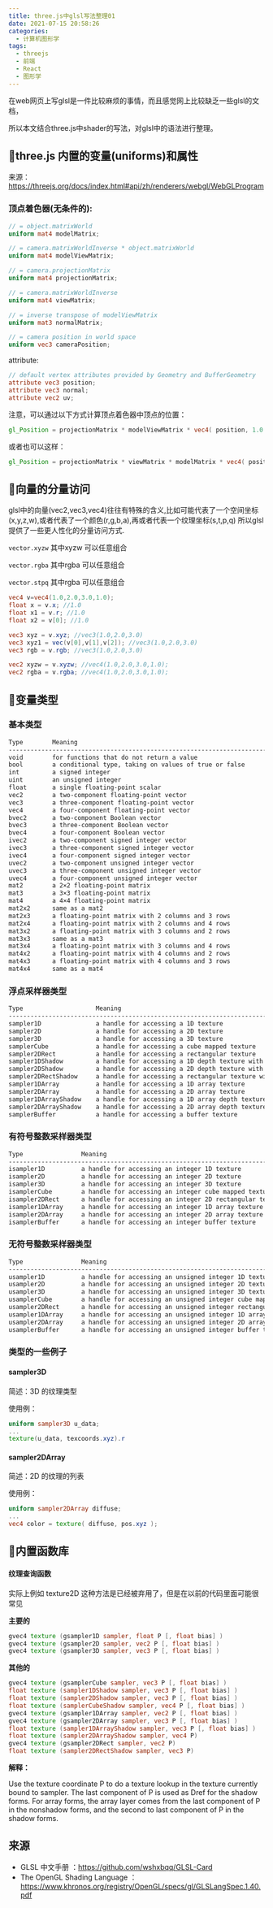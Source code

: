```yaml
---
title: three.js中glsl写法整理01
date: 2021-07-15 20:58:26
categories:
  - 计算机图形学
tags:
  - threejs
  - 前端
  - React
  - 图形学
---
```
































在web网页上写glsl是一件比较麻烦的事情，而且感觉网上比较缺乏一些glsl的文档，

所以本文结合three.js中shader的写法，对glsl中的语法进行整理。

<!-- more -->



## 📘three.js 内置的变量(uniforms)和属性

来源：https://threejs.org/docs/index.html#api/zh/renderers/webgl/WebGLProgram

### 顶点着色器(无条件的):

```glsl
// = object.matrixWorld
uniform mat4 modelMatrix;

// = camera.matrixWorldInverse * object.matrixWorld
uniform mat4 modelViewMatrix;

// = camera.projectionMatrix
uniform mat4 projectionMatrix;

// = camera.matrixWorldInverse
uniform mat4 viewMatrix;

// = inverse transpose of modelViewMatrix
uniform mat3 normalMatrix;

// = camera position in world space
uniform vec3 cameraPosition;
```

attribute:

```glsl
// default vertex attributes provided by Geometry and BufferGeometry
attribute vec3 position;
attribute vec3 normal;
attribute vec2 uv;
```

注意，可以通过以下方式计算顶点着色器中顶点的位置：

```glsl
gl_Position = projectionMatrix * modelViewMatrix * vec4( position, 1.0 );
```

或者也可以这样：

```glsl
gl_Position = projectionMatrix * viewMatrix * modelMatrix * vec4( position, 1.0 );
```



## 🔵向量的分量访问

glsl中的向量(vec2,vec3,vec4)往往有特殊的含义,比如可能代表了一个空间坐标(x,y,z,w),或者代表了一个颜色(r,g,b,a),再或者代表一个纹理坐标(s,t,p,q) 所以glsl提供了一些更人性化的分量访问方式.

`vector.xyzw` 其中xyzw 可以任意组合

`vector.rgba` 其中rgba 可以任意组合

`vector.stpq` 其中rgba 可以任意组合

```glsl
vec4 v=vec4(1.0,2.0,3.0,1.0);
float x = v.x; //1.0
float x1 = v.r; //1.0
float x2 = v[0]; //1.0

vec3 xyz = v.xyz; //vec3(1.0,2.0,3.0)
vec3 xyz1 = vec(v[0],v[1],v[2]); //vec3(1.0,2.0,3.0)
vec3 rgb = v.rgb; //vec3(1.0,2.0,3.0)

vec2 xyzw = v.xyzw; //vec4(1.0,2.0,3.0,1.0);
vec2 rgba = v.rgba; //vec4(1.0,2.0,3.0,1.0);
```



## 🎈变量类型

### 基本类型

```html
Type 		Meaning
---------------------------------------------------------------------------------
void 		for functions that do not return a value
bool 		a conditional type, taking on values of true or false
int 		a signed integer
uint 		an unsigned integer
float 		a single floating-point scalar
vec2 		a two-component floating-point vector
vec3 		a three-component floating-point vector
vec4	 	a four-component floating-point vector
bvec2 		a two-component Boolean vector
bvec3 		a three-component Boolean vector
bvec4 		a four-component Boolean vector
ivec2 		a two-component signed integer vector
ivec3 		a three-component signed integer vector
ivec4 		a four-component signed integer vector
uvec2 		a two-component unsigned integer vector
uvec3 		a three-component unsigned integer vector
uvec4 		a four-component unsigned integer vector
mat2 		a 2×2 floating-point matrix
mat3 		a 3×3 floating-point matrix
mat4 		a 4×4 floating-point matrix
mat2x2 		same as a mat2
mat2x3 		a floating-point matrix with 2 columns and 3 rows
mat2x4 		a floating-point matrix with 2 columns and 4 rows
mat3x2 		a floating-point matrix with 3 columns and 2 rows
mat3x3 		same as a mat3
mat3x4 		a floating-point matrix with 3 columns and 4 rows
mat4x2 		a floating-point matrix with 4 columns and 2 rows
mat4x3 		a floating-point matrix with 4 columns and 3 rows
mat4x4 		same as a mat4
```

### 浮点采样器类型

```html
Type 					Meaning
---------------------------------------------------------------------------------
sampler1D 				a handle for accessing a 1D texture
sampler2D 				a handle for accessing a 2D texture
sampler3D 				a handle for accessing a 3D texture
samplerCube 			a handle for accessing a cube mapped texture
sampler2DRect 			a handle for accessing a rectangular texture
sampler1DShadow 		a handle for accessing a 1D depth texture with comparison
sampler2DShadow 		a handle for accessing a 2D depth texture with comparison
sampler2DRectShadow 	a handle for accessing a rectangular texture with comparison
sampler1DArray 			a handle for accessing a 1D array texture
sampler2DArray 			a handle for accessing a 2D array texture
sampler1DArrayShadow 	a handle for accessing a 1D array depth texture with comparison
sampler2DArrayShadow 	a handle for accessing a 2D array depth texture with comparison
samplerBuffer 			a handle for accessing a buffer texture
```

### 有符号整数采样器类型

```html
Type 				Meaning
---------------------------------------------------------------------------------
isampler1D 			a handle for accessing an integer 1D texture
isampler2D 			a handle for accessing an integer 2D texture
isampler3D 			a handle for accessing an integer 3D texture
isamplerCube 		a handle for accessing an integer cube mapped texture
isampler2DRect 		a handle for accessing an integer 2D rectangular texture
isampler1DArray 	a handle for accessing an integer 1D array texture
isampler2DArray 	a handle for accessing an integer 2D array texture
isamplerBuffer 		a handle for accessing an integer buffer texture
```

### 无符号整数采样器类型

```html
Type 				Meaning
---------------------------------------------------------------------------------
usampler1D 			a handle for accessing an unsigned integer 1D texture
usampler2D 			a handle for accessing an unsigned integer 2D texture
usampler3D 			a handle for accessing an unsigned integer 3D texture
usamplerCube 		a handle for accessing an unsigned integer cube mapped texture
usampler2DRect 		a handle for accessing an unsigned integer rectangular texture
usampler1DArray 	a handle for accessing an unsigned integer 1D array texture
usampler2DArray 	a handle for accessing an unsigned integer 2D array texture
usamplerBuffer 		a handle for accessing an unsigned integer buffer texture
```



### 类型的一些例子

#### sampler3D

简述：3D 的纹理类型

使用例：

```glsl
uniform sampler3D u_data;
...
texture(u_data, texcoords.xyz).r
```



#### sampler2DArray

简述：2D 的纹理的列表

使用例：

```glsl
uniform sampler2DArray diffuse;
...
vec4 color = texture( diffuse, pos.xyz );
```





## 💙内置函数库



#### 纹理查询函数

实际上例如 texture2D 这种方法是已经被弃用了，但是在以前的代码里面可能很常见

**主要的**

```glsl
gvec4 texture (gsampler1D sampler, float P [, float bias] )
gvec4 texture (gsampler2D sampler, vec2 P [, float bias] ) 
gvec4 texture (gsampler3D sampler, vec3 P [, float bias] ) 
```

**其他的**

```glsl
gvec4 texture (gsamplerCube sampler, vec3 P [, float bias] ) 
float texture (sampler1DShadow sampler, vec3 P [, float bias] ) 
float texture (sampler2DShadow sampler, vec3 P [, float bias] ) 
float texture (samplerCubeShadow sampler, vec4 P [, float bias] ) 
gvec4 texture (gsampler1DArray sampler, vec2 P [, float bias] ) 
gvec4 texture (gsampler2DArray sampler, vec3 P [, float bias] ) 
float texture (sampler1DArrayShadow sampler, vec3 P [, float bias] ) 
float texture (sampler2DArrayShadow sampler, vec4 P) 
gvec4 texture (gsampler2DRect sampler, vec2 P) 
float texture (sampler2DRectShadow sampler, vec3 P)
```

**解释：**

Use the texture coordinate P to do a texture lookup in the texture currently bound to sampler. The last component of P is used as Dref for the shadow forms. For array forms, the array layer comes from the last component of P in the nonshadow forms, and the second to last component of P in the shadow forms.



## 来源

- GLSL 中文手册 ：https://github.com/wshxbqq/GLSL-Card
- The OpenGL Shading Language ：https://www.khronos.org/registry/OpenGL/specs/gl/GLSLangSpec.1.40.pdf

